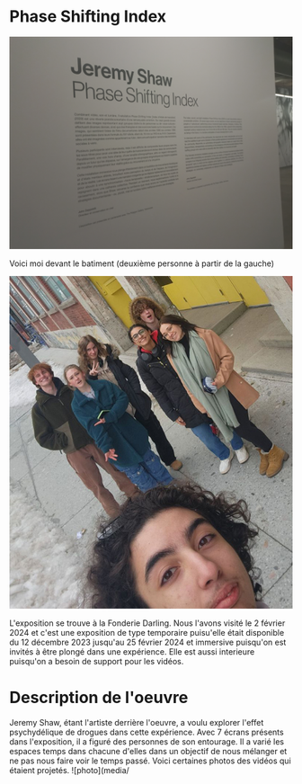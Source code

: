 # Phase Shifting Index

![photo](media/affiche_expo.jpg)


Voici moi devant le batiment (deuxième personne à partir de la gauche)

![photo](media/photo_moi_devant.jpg)

L'exposition se trouve à la Fonderie Darling. Nous l'avons visité le 2 février 2024 et c'est une exposition
de type temporaire puisu'elle était disponible du 12 décembre 2023 jusqu'au 25 février 2024 et immersive puisqu'on
est invités à être plongé dans une expérience. Elle est aussi interieure puisqu'on a besoin de support 
pour les vidéos.

# **Description de l'oeuvre**

Jeremy Shaw, étant l'artiste derrière l'oeuvre, a voulu explorer l'effet psychydélique de drogues dans cette 
expérience. Avec 7 écrans présents dans l'exposition, il a figuré des personnes de son entourage. Il a varié les
espaces temps dans chacune d'elles dans un objectif de nous mélanger et ne pas nous faire voir le temps
passé. Voici certaines photos des vidéos qui étaient projetés.
![photo](media/
